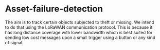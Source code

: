 # Asset-failure-detection
The aim is to track certain objects subjected to theft or missing. We intend to do that using the LoRaWAN communication protocol. This is because it has long distance coverage with lower bandwidth which is best suited for sending low cost messages upon a small trigger using a button or any kind of signal.
